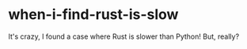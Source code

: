 # when-i-find-rust-is-slow
It's crazy, I found a case where Rust is slower than Python! But, really?
